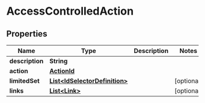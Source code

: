 

# AccessControlledAction


## Properties

| Name | Type | Description | Notes |
|------------ | ------------- | ------------- | -------------|
|**description** | **String** |  |  |
|**action** | [**ActionId**](ActionId.md) |  |  |
|**limitedSet** | [**List&lt;IdSelectorDefinition&gt;**](IdSelectorDefinition.md) |  |  [optional] |
|**links** | [**List&lt;Link&gt;**](Link.md) |  |  [optional] |



